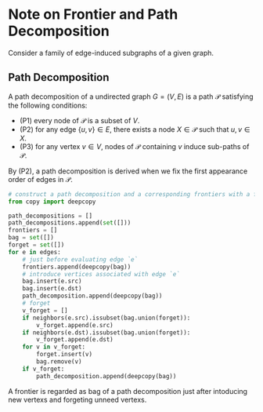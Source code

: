 # Note on Frontier and Path Decomposition

Consider a family of edge-induced subgraphs of a given graph.

## Path Decomposition

A path decomposition of a undirected graph $G=(V, E)$ is a path $\mathcal{P}$ satisfying the following conditions:
- (P1) every node of $\mathcal{P}$ is a subset of $V$.
- (P2) for any edge $\{ u, v \} \in E$, there exists a node $X \in \mathcal{P}$ such that $u, v \in X$.
- (P3) for any vertex $v \in V$, nodes of $\mathcal{P}$ containing $v$ induce sub-paths of $\mathcal{P}$.

By (P2), a path decomposition is derived when we fix the first appearance order of edges in $\mathcal{P}$.
```python
# construct a path decomposition and a corresponding frontiers with a fixed edge-order
from copy import deepcopy

path_decompositions = []
path_decompositions.append(set([]))
frontiers = []
bag = set([])
forget = set([])
for e in edges:
    # just before evaluating edge `e`
    frontiers.append(deepcopy(bag))
    # introduce vertices associated with edge `e`
    bag.insert(e.src)
    bag.insert(e.dst)
    path_decomposition.append(deepcopy(bag))
    # forget
    v_forget = []
    if neighbors(e.src).issubset(bag.union(forget)):
        v_forget.append(e.src)
    if neighbors(e.dst).issubset(bag.union(forget)):
        v_forget.append(e.dst)
    for v in v_forget:
        forget.insert(v)
        bag.remove(v)
    if v_forget:
        path_decomposition.append(deepcopy(bag))
```

A frontier is regarded as bag of a path decomposition just after intoducing new vertexs and forgeting unneed vertexs.
